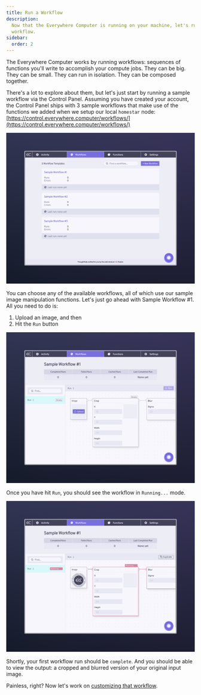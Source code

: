 ```yaml
---
title: Run a Workflow
description: 
  Now that the Everywhere Computer is running on your machine, let's run a
  workflow.
sidebar:
  order: 2
---
```


The Everywhere Computer works by running workflows: sequences of functions you'll write to accomplish your compute jobs. They can be big. They can be small. They can run in isolation.  They can be composed together.

There's a lot to explore about them, but let's just start by running a sample workflow via the Control Panel. Assuming you have created your account, the Control Panel ships with 3 sample workflows that make use of the functions we added when we setup our local `homestar` node: [https://control.everywhere.computer/workflows/](https://control.everywhere.computer/workflows/)

![The sample workflows that ship with the Control Panel.](../assets/run-a-workflow-1.png)

You can choose any of the available workflows, all of which use our sample image manipulation functions. Let's just go ahead with Sample Workflow #1. All you need to do is:

1. Upload an image, and then&#x20;
2. Hit the `Run` button

![A workflow detail page](../assets/run-a-workflow-2.png)

Once you have hit `Run`, you should see the workflow in `Running...` mode.

![The workflow run in progress](../assets/run-a-workflow-3.png)

Shortly, your first workflow run should be `complete`. And you should be able to view the output: a cropped and blurred version of your original input image.

Painless, right? Now let's work on [customizing that workflow](customize-a-workflow).
